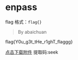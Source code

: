 # enpass

flag 格式：`flag{}`

> By abaichuan

flag{Y0u_g3t_tHe_r1ghT_flaggg}

[点击下载附件](https://www.123pan.com/s/XugIjv-e0kVh.html) 提取码:seek
